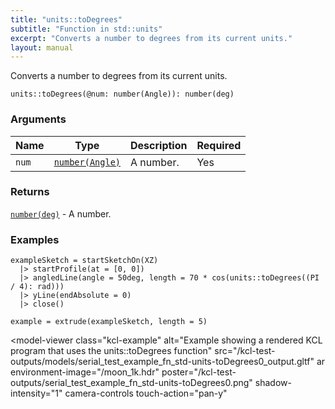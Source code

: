 ```yaml
---
title: "units::toDegrees"
subtitle: "Function in std::units"
excerpt: "Converts a number to degrees from its current units."
layout: manual
---
```


Converts a number to degrees from its current units.

```kcl
units::toDegrees(@num: number(Angle)): number(deg)
```



### Arguments

| Name | Type | Description | Required |
|----------|------|-------------|----------|
| `num` | [`number(Angle)`](/docs/kcl-std/types/std-types-number) | A number. | Yes |

### Returns

[`number(deg)`](/docs/kcl-std/types/std-types-number) - A number.


### Examples

```kcl
exampleSketch = startSketchOn(XZ)
  |> startProfile(at = [0, 0])
  |> angledLine(angle = 50deg, length = 70 * cos(units::toDegrees((PI / 4): rad)))
  |> yLine(endAbsolute = 0)
  |> close()

example = extrude(exampleSketch, length = 5)

```


<model-viewer
  class="kcl-example"
  alt="Example showing a rendered KCL program that uses the units::toDegrees function"
  src="/kcl-test-outputs/models/serial_test_example_fn_std-units-toDegrees0_output.gltf"
  ar
  environment-image="/moon_1k.hdr"
  poster="/kcl-test-outputs/serial_test_example_fn_std-units-toDegrees0.png"
  shadow-intensity="1"
  camera-controls
  touch-action="pan-y"
>
</model-viewer>


